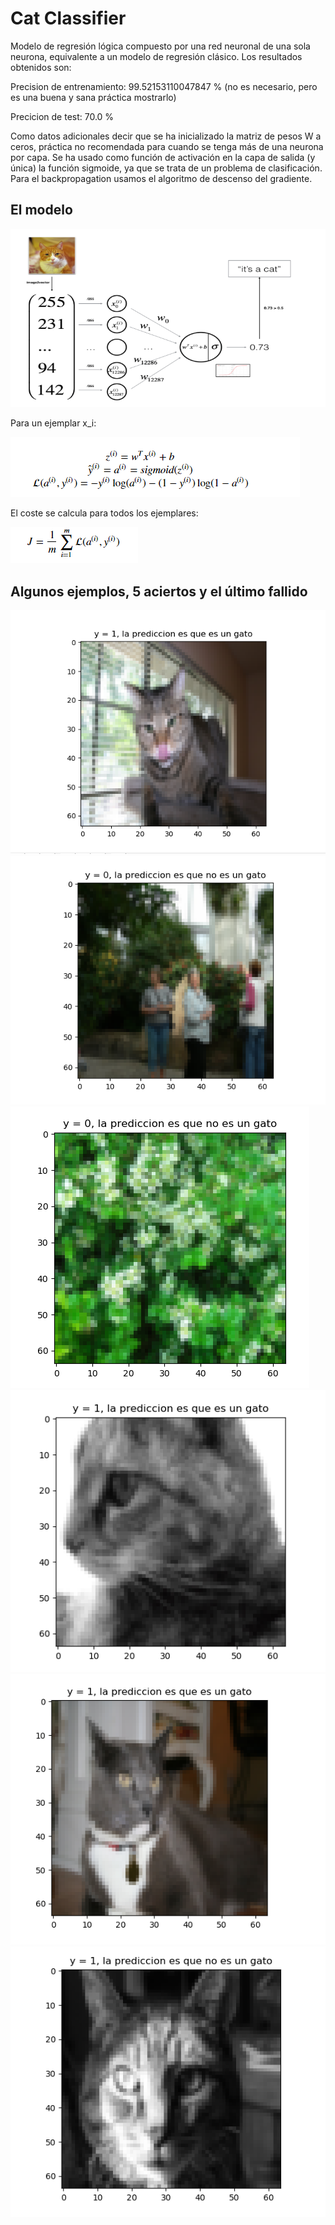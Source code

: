 
# Cat Classifier

Modelo de regresión lógica compuesto por una red neuronal de una sola neurona, equivalente a un modelo de regresión clásico.
Los resultados obtenidos son:

Precision de entrenamiento: 99.52153110047847 % (no es necesario, pero es una buena y sana práctica mostrarlo)

Precicion de test: 70.0 %

Como datos adicionales decir que se ha inicializado la matriz de pesos W a ceros, práctica no recomendada para cuando se tenga más de una neurona por capa. Se ha usado como función de activación en la capa de salida (y única) la función sigmoide, ya que se trata de un problema de clasificación. Para el backpropagation usamos el algoritmo de descenso del gradiente.

## El modelo

<img src="images/model.png" />

Para un ejemplar x_i: 

<img src="images/formulas.png" />

El coste se calcula para todos los ejemplares:

<img src="images/coste.png" />


## Algunos ejemplos, 5 aciertos y el último fallido

<img src="examples/ex1.png" />

<img src="examples/ex2.png" />

<img src="examples/ex3.png" />

<img src="examples/ex4.png" />

<img src="examples/ex5.png" />

<img src="examples/ex6.png" />
